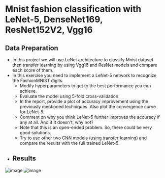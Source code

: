 # Mnist fashion classification with LeNet-5, DenseNet169, ResNet152V2, Vgg16

 ## Data Preparation
  -	In this project we will use LeNet architecture to classify Mnist dataset then transfer learning by using Vgg16 and ResNet models and compare each score of them.
  - In this exercise you need to implement a LeNet-5 network to recognize the FashionMNIST digits.
    * Modify hyperparameters to get to the best performance you can achieve.
    * Evaluate the model using 5-fold cross-validation.
    * In the report, provide a plot of accuracy improvement using the previously mentioned techniques. Also plot the convergence curve for LeNet-5.
    * Comment on why you think LeNet-5 further improves the accuracy if any at all. And if it doesn't, why not?
    * Note that this is an open-ended problem. So, there could be very good solutions.
    * Try to use other two CNN models (using transfer learning) and compare the results with the full trained LeNet-5.


* ## **Results**

 ![image](https://user-images.githubusercontent.com/68587770/202895373-47741ed9-e310-4373-8927-ca94f7864ed1.png)
 ![image](https://user-images.githubusercontent.com/68587770/202895407-779aa89c-690b-4eb9-ab15-fb667871702a.png)



